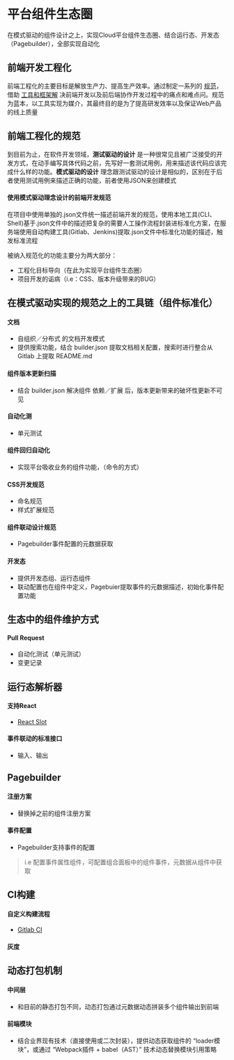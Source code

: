 
# 平台组件生态圈
在模式驱动的组件设计之上，实现Cloud平台组件生态圈、结合运行态、开发态（Pagebuilder），全部实现自动化

前端开发工程化
-----------
前端工程化的主要目标是解放生产力、提高生产效率。通过制定一系列的 [规范]()，借助 [工具和框架解]() 决前端开发以及前后端协作开发过程中的痛点和难点问。规范为蓝本，以工具实现为媒介，其最终目的是为了提高研发效率以及保证Web产品的线上质量

前端工程化的规范
-----------
到目前为止，在软件开发领域，**测试驱动的设计** 是一种很常见且被广泛接受的开发方式，在动手编写具体代码之前，先写好一套测试用例，用来描述该代码应该完成什么样的功能。**模式驱动的设计** 理念跟测试驱动的设计是相似的，区别在于后者使用测试用例来描述正确的功能，前者使用JSON来创建模式

#### 使用模式驱动理念设计的前端开发规范
在项目中使用单独的.json文件统一描述前端开发的规范，使用本地工具(CLI、Shell)基于.json文件中的描述把复杂的需要人工操作流程封装进标准化方案，在服务端使用自动构建工具(Gitlab、Jenkins)提取.json文件中标准化功能的描述，触发标准流程

被纳入规范化的功能主要分为两大部分：
* 工程化目标导向（在此为实现平台组件生态圈）
* 项目开发的诟病（i.e：CSS、版本升级带来的BUG）

在模式驱动实现的规范之上的工具链（组件标准化）
-----------
#### 文档
* 自组织／分布式 的文档开发模式
* 提供搜索功能，结合 builder.json 提取文档相关配置，搜索时进行整合从 Gitlab 上提取 README.md

#### 组件版本更新扫描
* 结合 builder.json 解决组件 依赖／扩展 后，版本更新带来的破坏性更新不可见

#### 自动化测
* 单元测试

#### 组件回归自动化
* 实现平台吸收业务的组件功能，（命令的方式）

#### CSS开发规范
* 命名规范
* 样式扩展规范

#### 组件联动设计规范
* Pagebuilder事件配置的元数据获取

#### 开发态
* 提供开发态组、运行态组件
* 联动配置也在组件中定义，Pagebuier提取事件的元数据描述，初始化事件配置功能

生态中的组件维护方式
-----------
#### Pull Request
* 自动化测试（单元测试）
* 变更记录

运行态解析器
-----------
#### 支持React
* [React Slot](https://www.npmjs.com/package/react-slot)

#### 事件联动的标准接口
* 输入、输出

Pagebuilder
-----------
#### 注册方案
* 替换掉之前的组件注册方案

#### 事件配置
* Pagebuilder支持事件的配置
> i.e 配置事件属性组件，可配置组合面板中的组件事件，元数据从组件中获取

CI构建
-----------
#### 自定义构建流程
* [Gitlab CI](https://about.gitlab.com/features/gitlab-ci-cd/)

#### 灰度

动态打包机制
-----------
#### 中间层
* 和目前的静态打包不同，动态打包通过元数据动态拼装多个组件输出到前端

#### 前端模块
* 结合业界现有技术（直接使用或二次封装），提供动态获取组件的 “loader模块”，或通过 “Webpack插件 + babel（AST）” 技术动态替换模块引用策略
